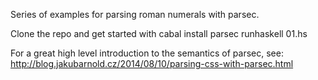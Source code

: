Series of examples for parsing roman numerals with parsec.

Clone the repo and get started with 
    cabal install parsec
    runhaskell 01.hs

For a great high level introduction to the semantics of parsec, see:
http://blog.jakubarnold.cz/2014/08/10/parsing-css-with-parsec.html
